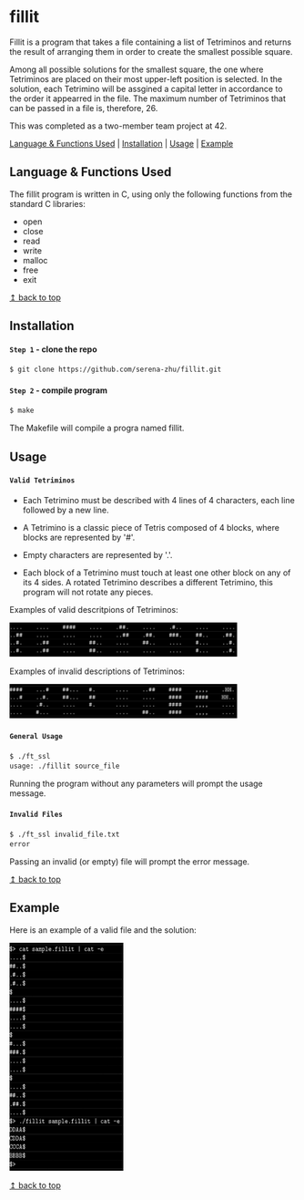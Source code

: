 # <a name="top">fillit</a>

Fillit is a program that takes a file containing a list of Tetriminos and returns the result of arranging them in order to create the smallest possible square. 

Among all possible solutions for the smallest square, the one where Tetriminos are placed on their most upper-left position is selected. In the solution, each Tetrimino will be assgined a capital letter in accordance to the order it appearred in the file. The maximum number of Tetriminos that can be passed in a file is, therefore, 26.

This was completed as a two-member team project at 42.

[Language & Functions Used](#language_functions) | [Installation](#install) | [Usage](#usage) | [Example](#example)

## <a name="language_functions">Language & Functions Used</a>

The fillit program is written in C, using only the following functions from the standard C libraries:

* open
* close
* read
* write
* malloc
* free
* exit

<a href="#top">↥ back to top</a>

## <a name="install">Installation</a>

#### `Step 1` - clone the repo

```bash
$ git clone https://github.com/serena-zhu/fillit.git
```

#### `Step 2` - compile program

```bash
$ make
```

The Makefile will compile a progra named fillit.

## <a name="usage">Usage</a>

#### `Valid Tetriminos`

* Each Tetrimino must be described with 4 lines of 4 characters, each line followed by a new line. 

* A Tetrimino is a classic piece of Tetris composed of 4 blocks, where blocks are represented by '#'.

* Empty characters are represented by '.'.

* Each block of a Tetrimino must touch at least one other block on any of its 4 sides.
A rotated Tetrimino describes a different Tetrimino, this program will not rotate any pieces.

Examples of valid descritpions of Tetriminos:

<img src="valid_tetriminos_example.png" width="400" height="60">

Examples of invalid descriptions of Tetriminos:

<img src="invalid_tetriminos_example.png" width="400" height="60">

#### `General Usage`
```bash
$ ./ft_ssl
usage: ./fillit source_file
```
Running the program without any parameters will prompt the usage message.

#### `Invalid Files`
```bash
$ ./ft_ssl invalid_file.txt
error
```
Passing an invalid (or empty) file will prompt the error message. 

<a href="#top">↥ back to top</a>

## <a name="example">Example</a>

Here is an example of a valid file and the solution:

<img src="program_example.png" width="200" height="400">

<a href="#top">↥ back to top</a>
